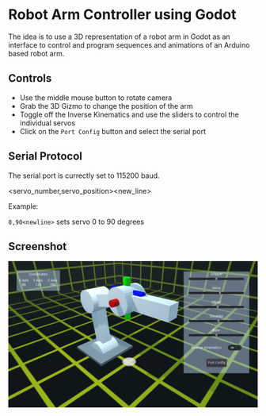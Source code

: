 # Robot Arm Controller using Godot
The idea is to use a 3D representation of a robot arm in Godot as an interface to control and program sequences and animations of an Arduino based robot arm.
## Controls
* Use the middle mouse button to rotate camera
* Grab the 3D Gizmo to change the position of the arm
* Toggle off the Inverse Kinematics and use the sliders to control the individual servos
* Click on the `Port Config` button and select the serial port

## Serial Protocol
The serial port is currectly set to 115200 baud.

<servo_number,servo_position><new_line>

Example:

`0,90<newline>` sets servo 0 to 90 degrees

## Screenshot
![Screenshot](https://github.com/bborncr/RobotArmTest/blob/master/screenshots/RobotArmScreenshot1.png)
